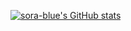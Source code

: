 [![sora-blue's GitHub stats](https://github-readme-stats.vercel.app/api?username=sora-blue)](https://github.com/anuraghazra/github-readme-stats)
